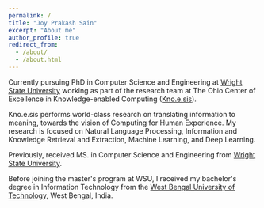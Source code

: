 ```yaml
---
permalink: /
title: "Joy Prakash Sain"
excerpt: "About me"
author_profile: true
redirect_from:
  - /about/
  - /about.html
---
```


Currently pursuing PhD in Computer Science and Engineering at [Wright State University](http://www.wright.edu/) working as part of the research team at The Ohio Center of Excellence in Knowledge-enabled Computing ([Kno.e.sis](knoesis.org)).

Kno.e.sis performs world-class research on translating information to meaning, towards the vision of Computing for Human Experience. My research is focused on Natural Language Processing, Information and Knowledge Retrieval and Extraction, Machine Learning, and Deep Learning.

Previously, received MS. in Computer Science and Engineering from [Wright State University](http://www.wright.edu/).

Before joining the master's program at WSU, I received my bachelor's degree in Information Technology from the [West Bengal University of Technology](http://www.wbut.ac.in/), West Bengal, India.
